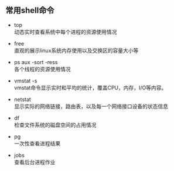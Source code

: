 ## 常用shell命令

- top  
动态实时查看系统中每个进程的资源使用情况

- free  
直观的展示linux系统内存使用以及交换区的容量大小等

- ps aux -sort -ress  
各个线程的资源使用情况

- vmstat -s  
vmstat命令显示实时和平均的统计，覆盖CPU，内存，I/O等内容。

- netstat  
显示实际的网络链接，路由表，以及每一个网络接口设备的状态信息

- df  
检查文件系统的磁盘空间的占用情况

- pg  
一次性查看进程结果

- jobs  
查看后台进程作业
